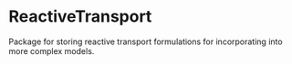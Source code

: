 # ReactiveTransport
Package for storing reactive transport formulations for incorporating into more complex models.

